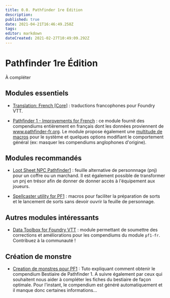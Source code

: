 ```yaml
---
title: 0.0. Pathfinder 1re Édition
description: 
published: true
date: 2021-04-21T16:46:49.258Z
tags: 
editor: markdown
dateCreated: 2021-02-27T10:49:09.292Z
---
```


# Pathfinder 1re Édition

À compléter
 
## Modules essentiels

* [Translation: French [Core]](https://foundryvtt.com/packages/fr-FR/) : traductions francophones pour Foundry VTT.

* [Pathfinder 1 - Improvements for French](/fr/systemes/pf1/pf1-fr) : ce module fournit des compendiums entièrement en français dont les données proviennent de www.pathfinder-fr.org. Le module propose également une [multitude de macros](/fr/systemes/pf1/pf1-fr/macros) pour le système et quelques options modifiant le comportement général (ex: masquer les compendiums anglophones d'origine).

## Modules recommandés

* [Loot Sheet NPC Pathfinder1](https://foundryvtt.com/packages/lootsheetnpcpf1/) : feuille alternative de personnnage (pnj) pour un coffre ou un marchand. Il est également possible de transformer un pnj en trésor afin de donner de donner accès à l'équipement aux joueurs.

* [Spellcaster utility for PF1](https://foundryvtt.com/packages/spellcaster-utility-pf1/) : macros pour faciliter la préparation de sorts et le lancement de sorts sans devoir ouvrir la feuille de personnage.

## Autres modules intéressants

* [Data Toolbox for Foundry VTT](https://foundryvtt.com/packages/data-toolbox/) : module permettant de soumettre des corrections et améliorations pour les compendiums du module `pf1-fr`. Contribuez à la communauté !

## Création de monstre

* [Creation de monstres pour PF1](/fr/systemes/pf1/monstres) : Tuto expliquant comment obtenir le compendium Bestiaire de Pathfinder 1. A suivre également par ceux qui souhaitent nous aider à compléter les fiches du bestiaire de façon optimale. Pour l'instant, le compendium est généré automatiquement et il manque donc certaines informations...